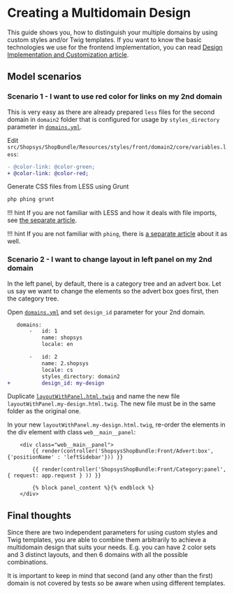 # Creating a Multidomain Design

This guide shows you, how to distinguish your multiple domains by using custom styles and/or Twig templates.
If you want to know the basic technologies we use for the frontend implementation, you can read [Design Implementation and Customization article](../frontend/design-implementation-and-customization.md).

## Model scenarios

### Scenario 1 - I want to use red color for links on my 2nd domain

This is very easy as there are already prepared `less` files for the second domain in `domain2` folder
that is configured for usage by `styles_directory` parameter in [`domains.yml`](/project-base/app/config/domains.yml).

Edit `src/Shopsys/ShopBundle/Resources/styles/front/domain2/core/variables.less`:

```diff
- @color-link: @color-green;
+ @color-link: @color-red;
```

Generate CSS files from LESS using Grunt
```sh
php phing grunt
```

!!! hint
    If you are not familiar with LESS and how it deals with file imports, see [the separate article](../frontend/introduction-to-less.md).

!!! hint
    If you are not familiar with `phing`, there is [a separate article](../introduction/console-commands-for-application-management-phing-targets.md) about it as well.

### Scenario 2 - I want to change layout in left panel on my 2nd domain

In the left panel, by default, there is a category tree and an advert box.
Let us say we want to change the elements so the advert box goes first, then the category tree.

Open [`domains.yml`](/project-base/app/config/domains.yml) and set `design_id` parameter for your 2nd domain.

```diff
   domains:
       -   id: 1
           name: shopsys
           locale: en

       -   id: 2
           name: 2.shopsys
           locale: cs
           styles_directory: domain2
+          design_id: my-design
```

Duplicate [`layoutWithPanel.html.twig`](/project-base/src/Shopsys/ShopBundle/Resources/views/Front/Layout/layoutWithPanel.html.twig)
and name the new file `layoutWithPanel.my-design.html.twig`. The new file must be in the same folder as the original one.

In your new `layoutWithPanel.my-design.html.twig`, re-order the elements in the div element with class `web__main__panel`:

```twig
    <div class="web__main__panel">
        {{ render(controller('ShopsysShopBundle:Front/Advert:box',{'positionName' : 'leftSidebar'})) }}

        {{ render(controller('ShopsysShopBundle:Front/Category:panel', { request: app.request } )) }}

        {% block panel_content %}{% endblock %}
    </div>
```

## Final thoughts

Since there are two independent parameters for using custom styles and Twig templates,
you are able to combine them arbitrarily to achieve a multidomain design that suits your needs.
E.g. you can have 2 color sets and 3 distinct layouts, and then 6 domains with all the possible combinations.

It is important to keep in mind that second (and any other than the first) domain is not covered by tests so be aware when using different templates.
